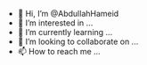 - 👋 Hi, I’m @AbdullahHameid
- 👀 I’m interested in ...
- 🌱 I’m currently learning ...
- 💞️ I’m looking to collaborate on ...
- 📫 How to reach me ...

<!---
AbdullahHameid/AbdullahHameid is a ✨ special ✨ repository because its `README.md` (this file) appears on your GitHub profile.
You can click the Preview link to take a look at your changes.
--->
